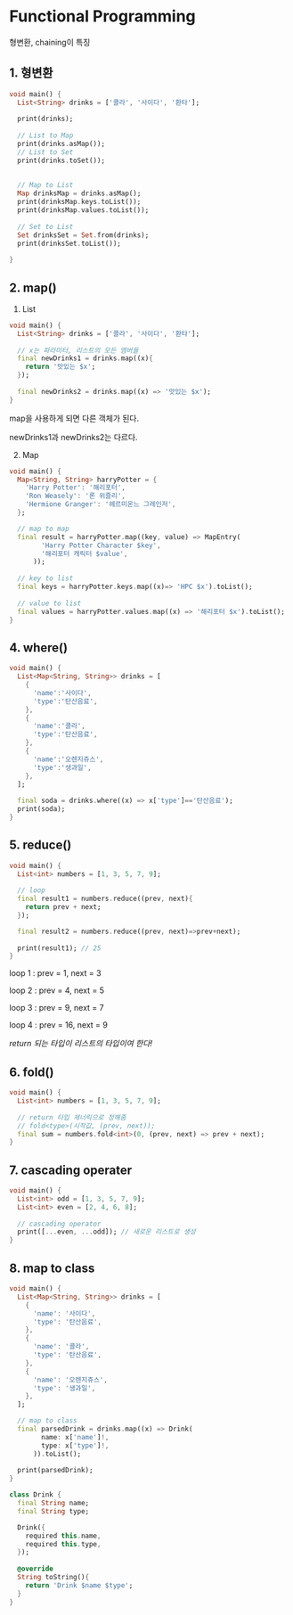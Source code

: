 # Functional Programming

형변환, chaining이 특징

## 1. 형변환

```dart
void main() {
  List<String> drinks = ['콜라', '사이다', '환타'];
  
  print(drinks);
  
  // List to Map
  print(drinks.asMap());
  // List to Set
  print(drinks.toSet());
  
  
  // Map to List
  Map drinksMap = drinks.asMap();
  print(drinksMap.keys.toList());
  print(drinksMap.values.toList());
  
  // Set to List
  Set drinksSet = Set.from(drinks);
  print(drinksSet.toList());
  
}
```



## 2. map()

1. List

```dart
void main() {
  List<String> drinks = ['콜라', '사이다', '환타'];
  
  // x는 파라미터, 리스트의 모든 멤버들
  final newDrinks1 = drinks.map((x){
    return '맛있는 $x';
  });
  
  final newDrinks2 = drinks.map((x) => '맛있는 $x');
}


```

map을 사용하게 되면 다른 객체가 된다.

newDrinks1과 newDrinks2는 다르다.

2. Map

```dart
void main() {
  Map<String, String> harryPotter = {
    'Harry Potter': '해리포터',
    'Ron Weasely': '론 위즐리',
    'Hermione Granger': '헤르미온느 그레인저',
  };

  // map to map
  final result = harryPotter.map((key, value) => MapEntry(
        'Harry Potter Character $key',
        '해리포터 캐릭터 $value',
      ));
  
  // key to list
  final keys = harryPotter.keys.map((x)=> 'HPC $x').toList();
  
  // value to list
  final values = harryPotter.values.map((x) => '해리포터 $x').toList();
}
```



## 4. where()

```dart
void main() {
  List<Map<String, String>> drinks = [
    {
      'name':'사이다',
      'type':'탄산음료',
    },
    {
      'name':'콜라',
      'type':'탄산음료',
    },
    {
      'name':'오렌지쥬스',
      'type':'생과일',
    },
  ];
  
  final soda = drinks.where((x) => x['type']=='탄산음료');
  print(soda);
}

```



## 5. reduce()

```dart
void main() {
  List<int> numbers = [1, 3, 5, 7, 9];
  
  // loop
  final result1 = numbers.reduce((prev, next){
    return prev + next;
  });

  final result2 = numbers.reduce((prev, next)=>prev+next);
  
  print(result1); // 25
}
```

loop 1 : prev = 1, next = 3

loop 2 : prev = 4, next = 5

loop 3 : prev = 9, next = 7

loop 4 : prev = 16, next = 9

*return 되는 타입이 리스트의 타입이여 한다!*



## 6. fold()

```dart
void main() {
  List<int> numbers = [1, 3, 5, 7, 9];
  
  // return 타입 제너릭으로 정해줌
  // fold<type>(시작값, (prev, next));
  final sum = numbers.fold<int>(0, (prev, next) => prev + next);
}
```



## 7. cascading operater

```dart
void main() {
  List<int> odd = [1, 3, 5, 7, 9];
  List<int> even = [2, 4, 6, 8];
  
  // cascading operator
  print([...even, ...odd]); // 새로운 리스트로 생성
}
```





## 8. map to class

```dart
void main() {
  List<Map<String, String>> drinks = [
    {
      'name': '사이다',
      'type': '탄산음료',
    },
    {
      'name': '콜라',
      'type': '탄산음료',
    },
    {
      'name': '오렌지쥬스',
      'type': '생과일',
    },
  ];

  // map to class
  final parsedDrink = drinks.map((x) => Drink(
        name: x['name']!,
        type: x['type']!,
      )).toList();
  
  print(parsedDrink);
}

class Drink {
  final String name;
  final String type;

  Drink({
    required this.name,
    required this.type,
  });
  
  @override
  String toString(){
    return 'Drink $name $type';
  }
}
```


